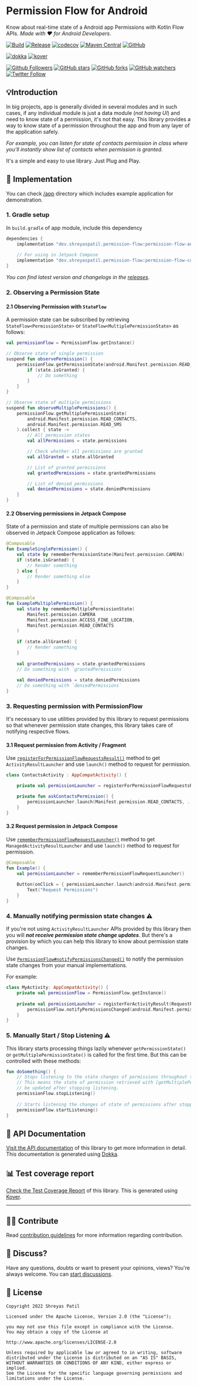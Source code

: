 # Permission Flow for Android

Know about real-time state of a Android app Permissions with Kotlin Flow APIs. _Made with ❤️ for
Android Developers_.

[![Build](https://github.com/PatilShreyas/permission-flow-android/actions/workflows/build.yml/badge.svg)](https://github.com/PatilShreyas/permission-flow-android/actions/workflows/build.yml)
[![Release](https://github.com/PatilShreyas/permission-flow-android/actions/workflows/release.yml/badge.svg)](https://github.com/PatilShreyas/permission-flow-android/actions/workflows/release.yml)
[![codecov](https://codecov.io/gh/PatilShreyas/permission-flow-android/branch/main/graph/badge.svg?token=6TOHNLQDVW)](https://codecov.io/gh/PatilShreyas/permission-flow-android)
[![Maven Central](https://img.shields.io/maven-central/v/dev.shreyaspatil.permission-flow/permission-flow-android?label=Maven%20Central&logo=android&style=flat-square)](https://search.maven.org/artifact/dev.shreyaspatil.permission-flow/permission-flow-android)
[![GitHub](https://img.shields.io/github/license/PatilShreyas/permission-flow-android?label=License)](LICENSE)

[![dokka](https://img.shields.io/badge/Dokka-Docs-blueviolet.svg?style=flat&logo=kotlin)](https://patilshreyas.github.io/permission-flow-android/docs/)
[![kover](https://img.shields.io/badge/Kover-Coverage-blueviolet.svg?style=flat&logo=kotlin)](https://patilshreyas.github.io/permission-flow-android/coverageReport/)

[![Github Followers](https://img.shields.io/github/followers/PatilShreyas?label=Follow&style=social)](https://github.com/PatilShreyas)
[![GitHub stars](https://img.shields.io/github/stars/PatilShreyas/permission-flow-android?style=social)](https://github.com/PatilShreyas/permission-flow-android/stargazers)
[![GitHub forks](https://img.shields.io/github/forks/PatilShreyas/permission-flow-android?style=social)](https://github.com/PatilShreyas/permission-flow-android/network/members)
[![GitHub watchers](https://img.shields.io/github/watchers/PatilShreyas/permission-flow-android?style=social)](https://github.com/PatilShreyas/permission-flow-android/watchers)
[![Twitter Follow](https://img.shields.io/twitter/follow/imShreyasPatil?label=Follow&style=social)](https://twitter.com/imShreyasPatil)

## 💡Introduction

In big projects, app is generally divided in several modules and in such cases, if any individual
module is just a data module (_not having UI_) and need to know state of a permission, it's not
that easy. This library provides a way to know state of a permission throughout the app and
from any layer of the application safely.

_For example, you can listen for state of contacts permission in class where you'll instantly show
list of contacts when permission is granted._

It's a simple and easy to use library. Just Plug and Play.

## 🚀 Implementation

You can check [/app](/app) directory which includes example application for demonstration.

### 1. Gradle setup

In `build.gradle` of app module, include this dependency

```gradle
dependencies {
    implementation "dev.shreyaspatil.permission-flow:permission-flow-android:$version"
    
    // For using in Jetpack Compose
    implementation "dev.shreyaspatil.permission-flow:permission-flow-compose:$version"
}
```

_You can find latest version and changelogs in the [releases](https://github.com/PatilShreyas/permission-flow-android/releases)_.

### 2. Observing a Permission State

#### 2.1 Observing Permission with `StateFlow`
A permission state can be subscribed by retrieving `StateFlow<PermissionState>` or `StateFlow<MultiplePermissionState>` as follows:

```kotlin
val permissionFlow = PermissionFlow.getInstance()

// Observe state of single permission
suspend fun observePermission() {
    permissionFlow.getPermissionState(android.Manifest.permission.READ_CONTACTS).collect { state ->
        if (state.isGranted) {
            // Do something
        }
    }
}

// Observe state of multiple permissions
suspend fun observeMultiplePermissions() {
    permissionFlow.getMultiplePermissionState(
        android.Manifest.permission.READ_CONTACTS,
        android.Manifest.permission.READ_SMS
    ).collect { state ->
        // All permission states
        val allPermissions = state.permissions

        // Check whether all permissions are granted
        val allGranted = state.allGranted

        // List of granted permissions
        val grantedPermissions = state.grantedPermissions

        // List of denied permissions
        val deniedPermissions = state.deniedPermissions
    }
}
```

#### 2.2 Observing permissions in Jetpack Compose

State of a permission and state of multiple permissions can also be observed in Jetpack Compose application as follows:

```kotlin
@Composable
fun ExampleSinglePermission() {
    val state by rememberPermissionState(Manifest.permission.CAMERA)
    if (state.isGranted) {
        // Render something
    } else {
        // Render something else
    }
}

@Composable
fun ExampleMultiplePermission() {
    val state by rememberMultiplePermissionState(
        Manifest.permission.CAMERA
        Manifest.permission.ACCESS_FINE_LOCATION,
        Manifest.permission.READ_CONTACTS
    )
    
    if (state.allGranted) {
        // Render something
    }
    
    val grantedPermissions = state.grantedPermissions
    // Do something with `grantedPermissions`
    
    val deniedPermissions = state.deniedPermissions
    // Do something with `deniedPermissions`
}
```

### 3. Requesting permission with PermissionFlow

It's necessary to use utilities provided by this library to request permissions so that whenever permission state
changes, this library takes care of notifying respective flows.

#### 3.1 Request permission from Activity / Fragment

Use [`registerForPermissionFlowRequestsResult()`](https://patilshreyas.github.io/permission-flow-android/docs/permission-flow/dev.shreyaspatil.permissionFlow.utils/register-for-permission-flow-requests-result.html) method to get `ActivityResultLauncher`
and use `launch()` method to request for permission.

```kotlin
class ContactsActivity : AppCompatActivity() {

    private val permissionLauncher = registerForPermissionFlowRequestsResult()

    private fun askContactsPermission() {
        permissionLauncher.launch(Manifest.permission.READ_CONTACTS, ...)
    }
}
```

#### 3.2 Request permission in Jetpack Compose

Use [`rememberPermissionFlowRequestLauncher()`](https://patilshreyas.github.io/permission-flow-android/docs/permission-flow-compose/dev.shreyaspatil.permissionflow.compose/remember-permission-flow-request-launcher.html) method to get `ManagedActivityResultLauncher`
and use `launch()` method to request for permission.

```kotlin
@Composable
fun Example() {
    val permissionLauncher = rememberPermissionFlowRequestLauncher()
    
    Button(onClick = { permissionLauncher.launch(android.Manifest.permission.CAMERA, ...) }) {
        Text("Request Permissions")
    } 
}
```

### 4. Manually notifying permission state changes ⚠️

If you're not using `ActivityResultLauncher` APIs provided by this library then
you will ***not receive permission state change updates***. But there's a provision by which
you can help this library to know about permission state changes.

Use [`PermissionFlow#notifyPermissionsChanged()`](https://patilshreyas.github.io/permission-flow-android/docs/permission-flow/dev.shreyaspatil.permissionFlow/-permission-flow/notify-permissions-changed.html) to notify the permission state changes
from your manual implementations.

For example:

```kotlin
class MyActivity: AppCompatActivity() {
    private val permissionFlow = PermissionFlow.getInstance()
    
    private val permissionLauncher = registerForActivityResult(RequestPermission()) { isGranted ->
        permissionFlow.notifyPermissionsChanged(android.Manifest.permission.READ_CONTACTS)
    }
}
```

### 5. Manually Start / Stop Listening ⚠️

This library starts processing things lazily whenever `getPermissionState()` or `getMultiplePermissionState()` is called
for the first time. But this can be controlled with these methods:

```kotlin
fun doSomething() {
    // Stops listening to the state changes of permissions throughout the application.
    // This means the state of permission retrieved with [getMultiplePermissionState] method will not 
    // be updated after stopping listening. 
    permissionFlow.stopListening()
    
    // Starts listening the changes of state of permissions after stopping listening
    permissionFlow.startListening()
}
```

## 📄 API Documentation

[Visit the API documentation](https://patilshreyas.github.io/permission-flow-android/docs/) of this library to get more information in detail. This documentation is generated using [Dokka](https://github.com/Kotlin/dokka).

## 📊 Test coverage report

[Check the Test Coverage Report](https://patilshreyas.github.io/permission-flow-android/coverageReport/) of this library. This is generated using [Kover](https://github.com/Kotlin/kotlinx-kover).

---

## 🙋‍♂️ Contribute

Read [contribution guidelines](CONTRIBUTING.md) for more information regarding contribution.

## 💬 Discuss?

Have any questions, doubts or want to present your opinions, views? You're always welcome. You can [start discussions](https://github.com/PatilShreyas/permission-flow-android/discussions).

## 📝 License

```
Copyright 2022 Shreyas Patil

Licensed under the Apache License, Version 2.0 (the "License");

you may not use this file except in compliance with the License.
You may obtain a copy of the License at

http://www.apache.org/licenses/LICENSE-2.0

Unless required by applicable law or agreed to in writing, software
distributed under the License is distributed on an "AS IS" BASIS,
WITHOUT WARRANTIES OR CONDITIONS OF ANY KIND, either express or implied.
See the License for the specific language governing permissions and
limitations under the License.
```
